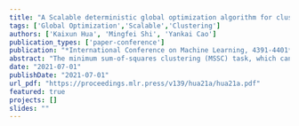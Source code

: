 ```yaml
---
title: "A Scalable deterministic global optimization algorithm for clustering problems"
tags: ['Global Optimization','Scalable','Clustering']
authors: ['Kaixun Hua', 'Mingfei Shi', 'Yankai Cao']
publication_types: ['paper-conference']
publication: "*International Conference on Machine Learning, 4391-4401*"
abstract: "The minimum sum-of-squares clustering (MSSC) task, which can be treated as a Mixed Integer Second Order Cone Programming (MISOCP) problem, is rarely investigated in the literature through deterministic optimization to find its global optimal value. In this paper, we modelled the MSSC task as a two-stage optimization problem and proposed a tailed reduced-space branch and bound (BB) algorithm. We designed several approaches to construct lower and upper bounds at each node in the BB scheme, including a scenario grouping based Lagrangian decomposition approach. One key advantage of this reduced-space algorithm is that it only needs to perform branching on the centers of clusters to guarantee convergence, and the size of centers is independent of the number of data samples. Moreover, the lower bounds can be computed by solving small-scale sample subproblems, and upper bounds can be obtained trivially. These two properties enable our algorithm easy to be paralleled and can be scalable to the dataset with up to 200,000 samples for finding a global -optimal solution of the MSSC task. We performed numerical experiments on both synthetic and real-world datasets and compared our proposed algorithms with the off-the-shelf global optimal solvers and classical local optimal algorithms. The results reveal a strong performance and scalability of our algorithm."
date: "2021-07-01"
publishDate: "2021-07-01"
url_pdf: "https://proceedings.mlr.press/v139/hua21a/hua21a.pdf"
featured: true
projects: []
slides: ""
---
```

